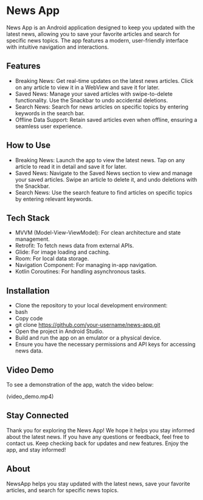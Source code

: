 # News App
News App is an Android application designed to keep you updated with the latest news, allowing you to save your favorite articles and search for specific news topics. The app features a modern, user-friendly interface with intuitive navigation and interactions.

## Features
- Breaking News: Get real-time updates on the latest news articles. Click on any article to view it in a WebView and save it for later.
- Saved News: Manage your saved articles with swipe-to-delete functionality. Use the Snackbar to undo accidental deletions.
- Search News: Search for news articles on specific topics by entering keywords in the search bar.
- Offline Data Support: Retain saved articles even when offline, ensuring a seamless user experience.
## How to Use
- Breaking News: Launch the app to view the latest news. Tap on any article to read it in detail and save it for later.
- Saved News: Navigate to the Saved News section to view and manage your saved articles. Swipe an article to delete it, and undo deletions with the Snackbar.
- Search News: Use the search feature to find articles on specific topics by entering relevant keywords.
## Tech Stack
- MVVM (Model-View-ViewModel): For clean architecture and state management.
- Retrofit: To fetch news data from external APIs.
- Glide: For image loading and caching.
- Room: For local data storage.
- Navigation Component: For managing in-app navigation.
- Kotlin Coroutines: For handling asynchronous tasks.
## Installation
- Clone the repository to your local development environment:
- bash
- Copy code
- git clone https://github.com/your-username/news-app.git
- Open the project in Android Studio.
- Build and run the app on an emulator or a physical device.
- Ensure you have the necessary permissions and API keys for accessing news data.

## Video Demo
To see a demonstration of the app, watch the video below:

(video_demo.mp4)

## Stay Connected
Thank you for exploring the News App! We hope it helps you stay informed about the latest news. If you have any questions or feedback, feel free to contact us. Keep checking back for updates and new features. Enjoy the app, and stay informed!

## About
NewsApp helps you stay updated with the latest news, save your favorite articles, and search for specific news topics.


